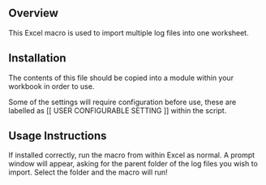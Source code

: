 ## Overview

This Excel macro is used to import multiple log files into one worksheet.


## Installation

The contents of this file should be copied into a module within your workbook in order to use.

Some of the settings will require configuration before use, these are labelled as [[ USER CONFIGURABLE SETTING ]] within the script.

## Usage Instructions

If installed correctly, run the macro from within Excel as normal. 
A prompt window will appear, asking for the parent folder of the log files you wish to import. Select the folder and the macro will run!
